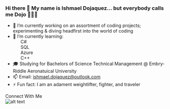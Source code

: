 ### Hi there 👋 My name is Ishmael Dojaquez... but everybody calls me Dojo 🤷🏻‍♂️

- 🔭 I’m currently working on an assortment of coding projects; experimenting & diving headfirst into the world of coding
- 🌱 I’m currently learning:
<br>&nbsp;&nbsp;&nbsp;&nbsp;&nbsp;&nbsp;C#
<br>&nbsp;&nbsp;&nbsp;&nbsp;&nbsp;&nbsp;SQL
<br>&nbsp;&nbsp;&nbsp;&nbsp;&nbsp;&nbsp;Azure
<br>&nbsp;&nbsp;&nbsp;&nbsp;&nbsp;&nbsp;C++
- 🎓 Studying for Bachelors of Science Technical Management @ Embry-Riddle Aeronatuical University
- 📫 Email: ishmael.dojaquez@outlook.com
- ⚡ Fun fact: I am an adament weightlifter, fighter, and traveler


Connect With Me
<br>![alt text](https://www.linkedin.com/feed/?doFeedRefresh=true&nis=true&lipi=urn%3Ali%3Apage%3Ad_flagship3_profile_view_base%3BDrKCjyvgTzaiBcXlkpxxsA%3D%3D&licu=urn%3Ali%3Acontrol%3Ad_flagship3_profile_view_base-nav.homepage"LinkedIn")
<!--
**IshmaelDojaquez/IshmaelDojaquez** is a ✨ _special_ ✨ repository because its `README.md` (this file) appears on your GitHub profile.


- 🔭 I’m currently working on an assortment of coding projects; experimenting & diving headfirst into the world of coding
- 🌱 I’m currently learning 
    -C#
    -SQL
    -Azure
    -C++
- 🎓 Studying for Bachelors of Science Technical Management @ Embry-Riddle Aeronatuical University
- 📫 Email: ishmael.dojaquez@outlook.com
- ⚡ Fun fact: I am an adament weightlifter, fighter, and traveler



